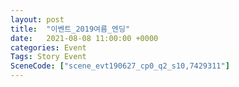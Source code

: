 ```yaml
---
layout: post
title:  "이벤트_2019여름_엔딩"
date:   2021-08-08 11:00:00 +0000
categories: Event
Tags: Story Event
SceneCode: ["scene_evt190627_cp0_q2_s10,7429311"]
---
```


